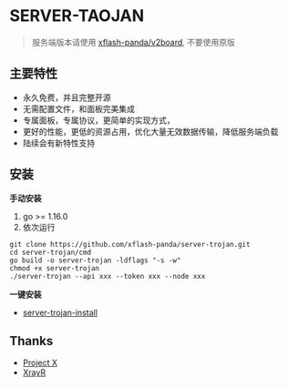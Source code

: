 # SERVER-TAOJAN
> 服务端版本请使用 [xflash-panda/v2board](https://github.com/xflash-panda/v2board), 不要使用原版

## 主要特性
- 永久免费，并且完整开源
- 无需配置文件，和面板完美集成
- 专属面板，专属协议，更简单的实现方式，
- 更好的性能，更低的资源占用，优化大量无效数据传输，降低服务端负载
- 陆续会有新特性支持

## 安装
**手动安装**
1. go >= 1.16.0
2. 依次运行
```
git clone https://github.com/xflash-panda/server-trojan.git
cd server-trojan/cmd
go build -o server-trojan -ldflags "-s -w"
chmod +x server-trojan
./server-trojan --api xxx --token xxx --node xxx
```
**一键安装**
* [server-trojan-install](https://github.com/xflash-panda/server-trojan-install)


##  Thanks
* [Project X](https://github.com/XTLS/)
* [XrayR](https://github.com/XrayR-project/XrayR)